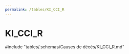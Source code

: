 ```yaml
---
permalink: /tables/KI_CCI_R
---
```

# KI_CCI_R

<!-- ATTENTION : Ne pas supprimer ou modifier la ligne ci-dessous -->
#include "tables/.schemas/Causes de décès/KI_CCI_R.md"
<!-- ATTENTION : Ne pas supprimer ou modifier la ligne ci-dessus -->
